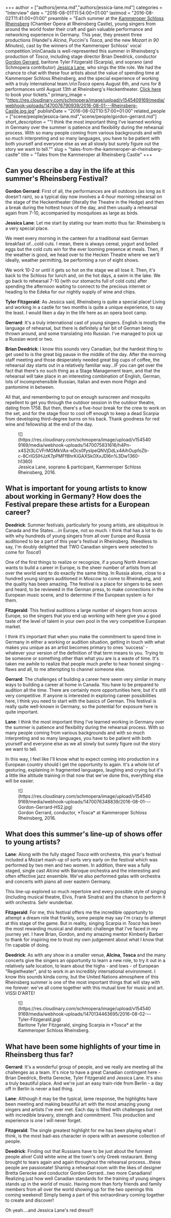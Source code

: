 +++
author = ["authors/jenna.md","authors/jessica-lane.md"]
categories = "Interview"
date = "2016-08-01T11:54:00+01:00"
lastmod = "2016-08-02T11:41:00+01:00"
preamble = "Each summer at the [Kammeroper Schloss Rheinsberg](https://www.kammeroper-schloss-rheinsberg.de/) (Chamber Opera at Rheinsberg Castle), young singers from around the world foster their craft and gain valuable performance and networking experience in Germany. This year, they present three productions (Handel's *Alcina*, Puccini's *Tosca*, and the new *Mozart in 90 Minutes*), cast by the winners of the Kammeroper Schloss' vocal competition.\n\nCanada is well-represented this summer in Rheinsberg's production of *Tosca*, including stage director Brian Deedrick, conductor [Gordon Gerrard](/scene/people/gordon-gerrard/), baritone Tyler Fitzgerald (Scarpia), and soprano (and Schmopera contributor) [Jessica Lane](/scene/people/jessica-lane/), who sings the title role. We had the chance to chat with these four artists about the value of spending time at Kammeroper Schloss Rheinsberg, and the special experience of working with a truly international team.\n\n*Tosca* opens August 6th, and runs for 8 performances until August 13th at Rheinsberg's Heckentheater. [Click here](http://shop.reservix.de/off/login_check.php?id=c6ec16e8cf3cd5077514ebef590a1f763d4616b372ef8900411779bf6bedf213&vID=13813) to book your tickets."
primary_image = "https://res.cloudinary.com/schmopera/image/upload/v1545409169/media/webhook-uploads/1470076790939/2016-08-01---Rheinsberg-Castle.jpg.jpg"
publishDate = "2016-08-02T10:57:00+01:00"
related_people = ["scene/people/jessica-lane.md","scene/people/gordon-gerrard.md"]
short_description = "&quot;I think the most important thing I&#039;ve learned working in Germany over the summer is patience and flexibility during the rehearsal process. With so many people coming from various backgrounds and with so much interpreting and so many languages, you have to be patient with both yourself and everyone else as we all slowly but surely figure out the story we want to tell.&quot;"
slug = "tales-from-the-kammeroper-at-rheinsberg-castle"
title = "Tales from the Kammeroper at Rheinsberg Castle"
+++

## Can you describe a day in the life at this summer's Rheinsberg Festival?

**Gordon Gerrard**: First of all, the performances are all outdoors (as long as it doesn't rain), so a typical day now involves a 4-hour morning rehearsal on the stage of the Heckentheater (literally the Theatre in the Hedge) and then a break during the hottest hours of the day, and then usually a rehearsal again from 7-10, accompanied by mosquitoes as large as birds.

**Jessica Lane**: Let me start by stating our team motto thus far: Rheinsberg is a very special place.

We meet every morning in the canteen for a traditional east German breakfast of...cold cuts. I mean, there is always cereal, yogurt and boiled eggs but the cold cuts win for the ever looming presence at meals. Then, if the weather is good, we head over to the Hecken Theatre where we we'll ideally, weather permitting, be performing a run of eight shows.

We work 10-2 or until it gets so hot on the stage we all lose it. Then, it's back to the Schloss for lunch and, on the hot days, a swim in the lake. We go back to rehearsal 7-10 (with our stomachs full of cold cuts) after spending the afternoon waiting to connect to the precious internet or heading to the Edeka for our nightly supply of wine and chips.

**Tyler Fitzgerald**: As Jessica said, Rheinsberg is quite a special place! Living and working in a castle for two months is quite a unique experience, to say the least. I would liken a day in the life here as an opera boot camp. 

**Gerrard**: It's a truly international cast of young singers. English is mostly the language of rehearsal, but there is definitely a fair bit of German being thrown around, and some translating into Russian. I've managed to pick up a Russian word or two.

**Brian Deedrick**: I know this sounds very Canadian, but the hardest thing to get used to is the great big pause in the middle of the day. After the morning staff meeting and those desperately needed great big cups of coffee, the rehearsal day starts out in a relatively familiar way...IF you can get over the fact that there's no such thing as a Stage Management team, and that the rehearsal will take place in an interesting combination of English, German, lots of incomprehensible Russian, Italian and even more Pidgin and pantomime in between.  

All that, and remembering to put on enough sunscreen and mosquito repellent to get you through the outdoor session in the outdoor theatre, dating from 1758.  But then, there's a five-hour break for the crew to work on the set, and for the stage floor to cool off enough to keep a dead Scarpia from developing third-degree burns on his back. Thank goodness for red wine and fellowship at the end of the day.

<figure data-type="image">
![](https://res.cloudinary.com/schmopera/image/upload/v1545409169/media/webhook-uploads/1470075831616/h4Pn-x4S2t3LCVFrMGMkVAx-eDcs0fysIpeQNVjDdLx4AihOupfoZb-c-8CrIGSIHJzK7pPMFf8hrKiGAXSkOXxJDl6n%3Dw1360-h1360)
<figcaption>Jessica Lane, soprano & participant, Kammeroper Schloss Rheinsberg, 2016.</figcaption>
</figure>

## What is important for young artists to know about working in Germany? How does the Festival prepare these artists for a European career?

**Deedrick**: Summer festivals, particularly for young artists, are ubiquitous in Canada and the States....in Europe, not so much.  I think that has a lot to do with why hundreds of young singers from all over Europe and Russia auditioned to be a part of this year's festival in Rheinsberg.  (Needless to say, I'm doubly delighted that TWO Canadian singers were selected to come for *Tosca*!)  

One of the first things to realize or recognize, if a young North American wants to build a career in Europe, is the sheer number of artists from all over the world want to do exactly the same thing.  In Russia alone, close to a hundred young singers auditioned in Moscow to come to Rheinsberg, and the quality has been amazing.  The festival is a place for singers to be seen and heard, to be reviewed in the German press, to make connections in the European music scene, and to determine if the European system is for them. 

**Fitzgerald**: This festival auditions a large number of singers from across Europe, so the singers that you end up working with here give you a good taste of the level of talent in your own pool in the very competitive European market. 

I think it’s important that when you make the commitment to spend time in Germany in either a working or audition situation, getting in touch with what makes you unique as an artist becomes primary to ones 'success' - whatever your version of the definition of that term means to you. Trying to be someone or something other than what you are is a waste of time. It's taken me awhile to realize that people much prefer to hear honest singing - flaws and all, to me attempting to channel someone else. 

**Gerrard**: The challenges of building a career here seem very similar in many ways to building a career at home in Canada. You have to be prepared to audition all the time. There are certainly more opportunities here, but it's still very competitive. If anyone is interested in exploring career possibilities here, I think you need to start with the basics of German. This festival is really quite well-known in Germany, so the potential for exposure here is quite important.

**Lane**: I think the most important thing I've learned working in Germany over the summer is patience and flexibility during the rehearsal process. With so many people coming from various backgrounds and with so much interpreting and so many languages, you have to be patient with both yourself and everyone else as we all slowly but surely figure out the story we want to tell.

In this way, I feel like I'll know what to expect coming into production in a European country should I get the opportunity to again. It's a whole lot of gesturing, explaining in fragmented languages, laughing and crying but it's a little like altitude training in that now that we've done this, everything else will be easier.

<figure data-type="image">
![](https://res.cloudinary.com/schmopera/image/upload/v1545409169/media/webhook-uploads/1470076348839/2016-08-01---Gordon-Gerrard-HS2.jpg)
<figcaption>Gordon Gerrard, conductor, *Tosca* at Kammeroper Schloss Rheinsberg, 2016.</figcaption>
</figure>

## What does this summer's line-up of shows offer to young artists?

**Lane**: Along with the fully staged *Tosca* with orchestra, this year's festival included a Mozart mash-up of sorts very early on the festival which was performed by two men and two women. In addition, there was a fully staged, single cast *Alcina* with Baroque orchestra and the interesting and often effective jazz ensemble. We've also performed galas with orchestra and concerts with piano all over eastern Germany.

This line-up explored so much repertoire and every possible style of singing (including musical theatre, Elvis, Frank Sinatra) and the chance to perform it with orchestra. Sehr wunderbar.

**Fitzgerald**: For me, this festival offers me the incredible opportunity to attempt a dream role that frankly, some people may say I'm crazy to attempt at this stage of the game. But in reality, singing Scarpia in *Tosca* has been the most rewarding musical and dramatic challenge that I’ve faced in my journey yet. I have Brian, Gordon, and my amazing mentor Kimberly Barber to thank for inspiring me to trust my own judgement about what I know that I’m capable of doing. 

**Deedrick**: As with any show in a smaller venue, **Alcina**, **Tosca** and the many concerts give the singers an opportunity to learn a new role, to try it out in a relatively safe location, to learn about the highs - and lows - of European "Regietheater", and to work in an incredibly international environment.  I know this sounds kinda corny, but the United Nations atmosphere of this Rheinsberg summer is one of the most important things that will stay with me forever: we've all come together with this mutual love for music and art. VISSI D'ARTE!

<figure data-type="image">
![](https://res.cloudinary.com/schmopera/image/upload/v1545409169/media/webhook-uploads/1470134463695/2016-08-02---Tyler-Fitzgerald.jpg)
<figcaption>Baritone Tyler Fitzgerald, singing Scarpia in *Tosca* at the Kammeroper Schloss Rheinsberg.</figcaption>
</figure>

## What have been some highlights of your time in Rheinsberg thus far?

**Gerrard**: It's a wonderful group of people, and we really are meeting all the challenges as a team. It's nice to have a great Canadian contingent here - Brian Deedrick, Bretta Gerecke, Tyler Fitzgerald and Jessica Lane. It's also a truly beautiful place. And we're just an easy train-ride from Berlin - a day off in Berlin is never a bad thing.

**Lane**: Although it may be the typical, lame response, the highlights have been meeting and making beautiful art with the most amazing young singers and artists I've ever met. Each day is filled with challenges but met with incredible bravery, strength and commitment. This production and experience is one I will never forget.

**Fitzgerald**: The single greatest highlight for me has been playing what I think, is the most bad-ass character in opera with an awesome collection of people. 

**Deedrick**: Finding out that Russians have to be just about the funniest people alive! Cold white wine at the town's only Greek restaurant. Being brought to tears again and again throughout the rehearsal process...these people are passionate!
Sharing a rehearsal room with the likes of designer Bretta Gerecke and conductor Gordon Gerrard...two more Canadians! Realizing just how well Canadian standards for the training of young singers stands up in the world of music. Having more than forty friends and family members from all over the world showing up for the two openings this coming weekend! Simply being a part of this extraordinary coming together to create and discover!

Oh yeah....and Jessica Lane's red dress!!!
